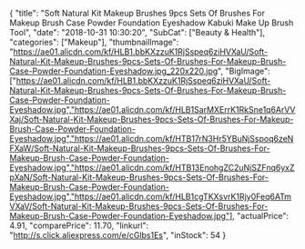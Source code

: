 {
	"title": "Soft Natural Kit Makeup Brushes 9pcs Sets Of Brushes For Makeup Brush Case Powder Foundation Eyeshadow Kabuki Make Up Brush Tool",
	"date": "2018-10-31 10:30:20",
	"SubCat": ["Beauty & Health"],
	"categories": ["Makeup"],
	"thumbnailImage": "https://ae01.alicdn.com/kf/HLB1.bbKXzzuK1RjSspeq6ziHVXaU/Soft-Natural-Kit-Makeup-Brushes-9pcs-Sets-Of-Brushes-For-Makeup-Brush-Case-Powder-Foundation-Eyeshadow.jpg_220x220.jpg",
	"BigImage": ["https://ae01.alicdn.com/kf/HLB1.bbKXzzuK1RjSspeq6ziHVXaU/Soft-Natural-Kit-Makeup-Brushes-9pcs-Sets-Of-Brushes-For-Makeup-Brush-Case-Powder-Foundation-Eyeshadow.jpg","https://ae01.alicdn.com/kf/HLB1SarMXErrK1RkSne1q6ArVVXaj/Soft-Natural-Kit-Makeup-Brushes-9pcs-Sets-Of-Brushes-For-Makeup-Brush-Case-Powder-Foundation-Eyeshadow.jpg","https://ae01.alicdn.com/kf/HTB17rN3Hr5YBuNjSspoq6zeNFXaW/Soft-Natural-Kit-Makeup-Brushes-9pcs-Sets-Of-Brushes-For-Makeup-Brush-Case-Powder-Foundation-Eyeshadow.jpg","https://ae01.alicdn.com/kf/HTB13EnohgZC2uNjSZFnq6yxZpXaN/Soft-Natural-Kit-Makeup-Brushes-9pcs-Sets-Of-Brushes-For-Makeup-Brush-Case-Powder-Foundation-Eyeshadow.jpg","https://ae01.alicdn.com/kf/HLB1cgTKXsvrK1Rjy0Feq6ATmVXaV/Soft-Natural-Kit-Makeup-Brushes-9pcs-Sets-Of-Brushes-For-Makeup-Brush-Case-Powder-Foundation-Eyeshadow.jpg"],
	"actualPrice": 4.91,
	"comparePrice": 11.70,
	"linkurl": "http://s.click.aliexpress.com/e/cGlbs1Es",
	"inStock": 54
}
